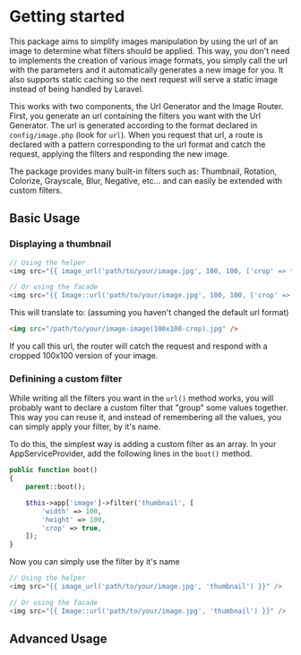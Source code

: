 Getting started
================================================
This package aims to simplify images manipulation by using the url of an image to determine what filters should be applied. This way, you don't need to implements the creation of various image formats, you simply call the url with the parameters and it automatically generates a new image for you. It also supports static caching so the next request will serve a static image instead of being handled by Laravel.

This works with two components, the Url Generator and the Image Router. First, you generate an url containing the filters you want with the Url Generator. The url is generated according to the format declared in `config/image.php` (look for `url`). When you request that url, a route is declared with a pattern corresponding to the url format and catch the request, applying the filters and responding the new image.

The package provides many built-in filters such as: Thumbnail, Rotation, Colorize, Grayscale, Blur, Negative, etc... and can easily be extended with custom filters.

## Basic Usage

### Displaying a thumbnail

```php
// Using the helper
<img src="{{ image_url('path/to/your/image.jpg', 100, 100, ['crop' => true]) }}" />

// Or using the facade
<img src="{{ Image::url('path/to/your/image.jpg', 100, 100, ['crop' => true]) }}" />
```

This will translate to: (assuming you haven't changed the default url format)
```html
<img src="/path/to/your/image-image(100x100-crop).jpg" />
```

If you call this url, the router will catch the request and respond with a cropped 100x100 version of your image.

### Definining a custom filter
While writing all the filters you want in the `url()` method works, you will probably want to declare a custom filter that "group" some values together. This way you can reuse it, and instead of remembering all the values, you can simply apply your filter, by it's name.

To do this, the simplest way is adding a custom filter as an array. In your AppServiceProvider, add the following lines in the `boot()` method.

```php
public function boot()
{
    parent::boot();

    $this->app['image']->filter('thumbnail', [
        'width' => 100,
        'height' => 100,
        'crop' => true,
    ]);
}
```

Now you can simply use the filter by it's name
```php
// Using the helper
<img src="{{ image_url('path/to/your/image.jpg', 'thumbnail') }}" />

// Or using the facade
<img src="{{ Image::url('path/to/your/image.jpg', 'thumbnail') }}" />
```

## Advanced Usage

